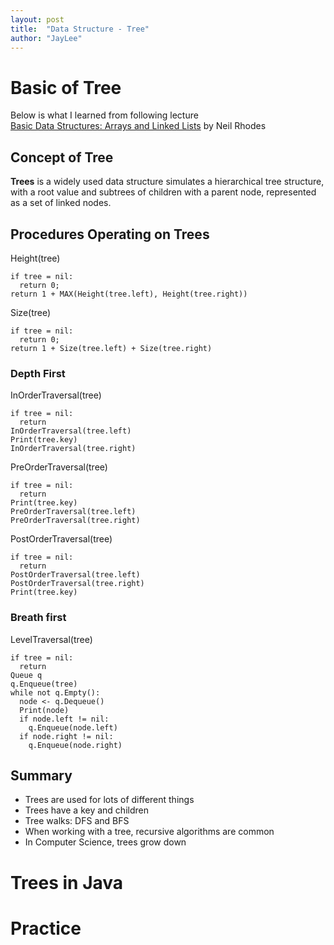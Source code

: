 ```yaml
---
layout: post
title:  "Data Structure - Tree"
author: "JayLee"
---
```


# Basic of Tree
Below is what I learned from following lecture  
[Basic Data Structures: Arrays and Linked Lists][lecture] by Neil Rhodes

## Concept of Tree
**Trees** is a widely used data structure simulates a hierarchical tree structure, with a root value and subtrees of children with a parent node, represented as a set of linked nodes.

## Procedures Operating on Trees
Height(tree)
```
if tree = nil:
  return 0;
return 1 + MAX(Height(tree.left), Height(tree.right))
```
Size(tree)
```
if tree = nil:
  return 0;
return 1 + Size(tree.left) + Size(tree.right)
```

### Depth First
InOrderTraversal(tree)
```
if tree = nil:
  return
InOrderTraversal(tree.left)
Print(tree.key)
InOrderTraversal(tree.right)
```

PreOrderTraversal(tree)
```
if tree = nil:
  return
Print(tree.key)
PreOrderTraversal(tree.left)
PreOrderTraversal(tree.right)
```

PostOrderTraversal(tree)
```
if tree = nil:
  return
PostOrderTraversal(tree.left)
PostOrderTraversal(tree.right)
Print(tree.key)
```

### Breath first
LevelTraversal(tree)
```
if tree = nil:
  return
Queue q
q.Enqueue(tree)
while not q.Empty():
  node <- q.Dequeue()
  Print(node)
  if node.left != nil:
    q.Enqueue(node.left)
  if node.right != nil:
    q.Enqueue(node.right)

```

## Summary
- Trees are used for lots of different things
- Trees have a key and children
- Tree walks: DFS and BFS
- When working with a tree, recursive algorithms are common
- In Computer Science, trees grow down

# Trees in Java

# Practice

[lecture]: https://www.coursera.org/lecture/data-structures/arrays-OsBSF
